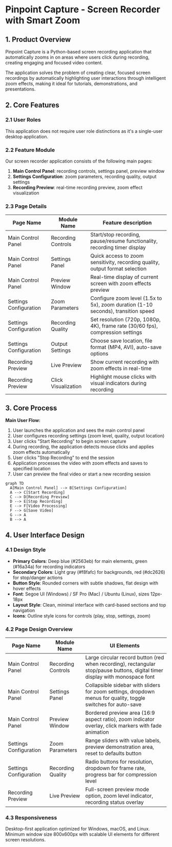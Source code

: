 # Pinpoint Capture - Screen Recorder with Smart Zoom

## 1. Product Overview
Pinpoint Capture is a Python-based screen recording application that automatically zooms in on areas where users click during recording, creating engaging and focused video content.

The application solves the problem of creating clear, focused screen recordings by automatically highlighting user interactions through intelligent zoom effects, making it ideal for tutorials, demonstrations, and presentations.

## 2. Core Features

### 2.1 User Roles
This application does not require user role distinctions as it's a single-user desktop application.

### 2.2 Feature Module
Our screen recorder application consists of the following main pages:
1. **Main Control Panel**: recording controls, settings panel, preview window
2. **Settings Configuration**: zoom parameters, recording quality, output settings
3. **Recording Preview**: real-time recording preview, zoom effect visualization

### 2.3 Page Details

| Page Name | Module Name | Feature description |
|-----------|-------------|---------------------|
| Main Control Panel | Recording Controls | Start/stop recording, pause/resume functionality, recording timer display |
| Main Control Panel | Settings Panel | Quick access to zoom sensitivity, recording quality, output format selection |
| Main Control Panel | Preview Window | Real-time display of current screen with zoom effects preview |
| Settings Configuration | Zoom Parameters | Configure zoom level (1.5x to 5x), zoom duration (1-10 seconds), transition speed |
| Settings Configuration | Recording Quality | Set resolution (720p, 1080p, 4K), frame rate (30/60 fps), compression settings |
| Settings Configuration | Output Settings | Choose save location, file format (MP4, AVI), auto-save options |
| Recording Preview | Live Preview | Show current recording with zoom effects in real-time |
| Recording Preview | Click Visualization | Highlight mouse clicks with visual indicators during recording |

## 3. Core Process

**Main User Flow:**
1. User launches the application and sees the main control panel
2. User configures recording settings (zoom level, quality, output location)
3. User clicks "Start Recording" to begin screen capture
4. During recording, the application detects mouse clicks and applies zoom effects automatically
5. User clicks "Stop Recording" to end the session
6. Application processes the video with zoom effects and saves to specified location
7. User can preview the final video or start a new recording session

```mermaid
graph TD
  A[Main Control Panel] --> B[Settings Configuration]
  A --> C[Start Recording]
  C --> D[Recording Preview]
  D --> E[Stop Recording]
  E --> F[Video Processing]
  F --> G[Save Video]
  G --> A
  B --> A
```

## 4. User Interface Design

### 4.1 Design Style
- **Primary Colors**: Deep blue (#2563eb) for main elements, green (#16a34a) for recording indicators
- **Secondary Colors**: Light gray (#f8fafc) for backgrounds, red (#dc2626) for stop/danger actions
- **Button Style**: Rounded corners with subtle shadows, flat design with hover effects
- **Font**: Segoe UI (Windows) / SF Pro (Mac) / Ubuntu (Linux), sizes 12px-18px
- **Layout Style**: Clean, minimal interface with card-based sections and top navigation
- **Icons**: Outline style icons for controls (play, stop, settings, zoom)

### 4.2 Page Design Overview

| Page Name | Module Name | UI Elements |
|-----------|-------------|-------------|
| Main Control Panel | Recording Controls | Large circular record button (red when recording), rectangular stop/pause buttons, digital timer display with monospace font |
| Main Control Panel | Settings Panel | Collapsible sidebar with sliders for zoom settings, dropdown menus for quality, toggle switches for auto-save |
| Main Control Panel | Preview Window | Bordered preview area (16:9 aspect ratio), zoom indicator overlay, click markers with fade animation |
| Settings Configuration | Zoom Parameters | Range sliders with value labels, preview demonstration area, reset to defaults button |
| Settings Configuration | Recording Quality | Radio buttons for resolution, dropdown for frame rate, progress bar for compression level |
| Recording Preview | Live Preview | Full-screen preview mode option, zoom level indicator, recording status overlay |

### 4.3 Responsiveness
Desktop-first application optimized for Windows, macOS, and Linux. Minimum window size 800x600px with scalable UI elements for different screen resolutions.